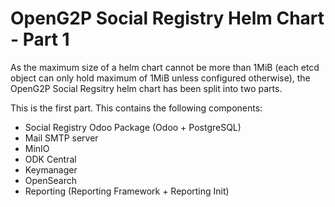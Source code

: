 # OpenG2P Social Registry Helm Chart - Part 1

As the maximum size of a helm chart cannot be more than 1MiB
(each etcd object can only hold maximum of 1MiB unless configured otherwise),
the OpenG2P Social Regsitry helm chart has been split into two parts.

This is the first part. This contains the following components:

- Social Registry Odoo Package (Odoo + PostgreSQL)
- Mail SMTP server
- MinIO
- ODK Central
- Keymanager
- OpenSearch
- Reporting (Reporting Framework + Reporting Init)
